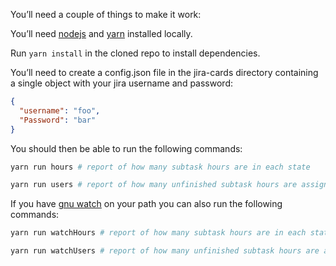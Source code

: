 You’ll need a couple of things to make it work:
 
You’ll need [nodejs](http://nodejs.org) and [yarn](http://yarnpkg.com) installed locally.

Run `yarn install` in the cloned repo to install dependencies.

You’ll need to create a config.json file in the jira-cards directory containing a single object with your jira username and password:

```json
{
  "username": "foo", 
  "Password": "bar"
}
```

You should then be able to run the following commands:
```bash
yarn run hours # report of how many subtask hours are in each state
```

```bash
yarn run users # report of how many unfinished subtask hours are assigned to each user
```

If you have [gnu watch](https://linux.die.net/man/1/watch) on your path you can also run the following commands:

```bash
yarn run watchHours # report of how many subtask hours are in each state, updates every 30 seconds
```

```bash
yarn run watchUsers # report of how many unfinished subtask hours are assigned to each user, updates every 30 seconds
```
